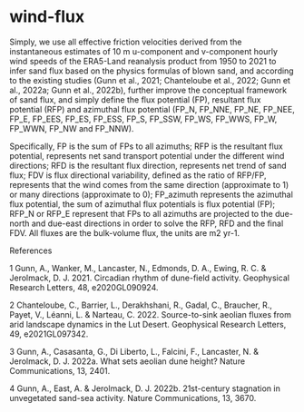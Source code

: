 # wind-flux

Simply, we use all effective friction velocities derived from the instantaneous estimates of 10 m u-component and v-component hourly wind speeds of the ERA5-Land reanalysis product from 1950 to 2021 to infer sand flux based on the physics formulas of blown sand, and according to the existing studies (Gunn et al., 2021; Chanteloube et al., 2022; Gunn et al., 2022a; Gunn et al., 2022b), further improve the conceptual framework of sand flux, and simply define the flux potential (FP), resultant flux potential (RFP) and azimuthal flux potential (FP_N, FP_NNE, FP_NE, FP_NEE, FP_E, FP_EES, FP_ES, FP_ESS, FP_S, FP_SSW, FP_WS, FP_WWS, FP_W, FP_WWN, FP_NW and FP_NNW). 

Specifically, FP is the sum of FPs to all azimuths; RFP is the resultant flux potential, represents net sand transport potential under the different wind directions; RFD is the resultant flux direction, represents net trend of sand flux; FDV is flux directional variability, defined as the ratio of RFP/FP, represents that the wind comes from the same direction (approximate to 1) or many directions (approximate to 0); FP_azimuth represents the azimuthal flux potential, the sum of azimuthal flux potentials is flux potential (FP); RFP_N or RFP_E represent that FPs to all azimuths are projected to the due-north and due-east directions in order to solve the RFP, RFD and the final FDV. All fluxes are the bulk-volume flux, the units are m2 yr-1.


References

1 Gunn, A., Wanker, M., Lancaster, N., Edmonds, D. A., Ewing, R. C. & Jerolmack, D. J. 2021. Circadian rhythm of dune-field activity. Geophysical Research Letters, 48, e2020GL090924.

2 Chanteloube, C., Barrier, L., Derakhshani, R., Gadal, C., Braucher, R., Payet, V., Léanni, L. & Narteau, C. 2022. Source-to-sink aeolian fluxes from arid landscape dynamics in the Lut Desert. Geophysical Research Letters, 49, e2021GL097342. 

3 Gunn, A., Casasanta, G., Di Liberto, L., Falcini, F., Lancaster, N. & Jerolmack, D. J. 2022a. What sets aeolian dune height? Nature Communications, 13, 2401. 

4 Gunn, A., East, A. & Jerolmack, D. J. 2022b. 21st-century stagnation in unvegetated sand-sea activity. Nature Communications, 13, 3670.

